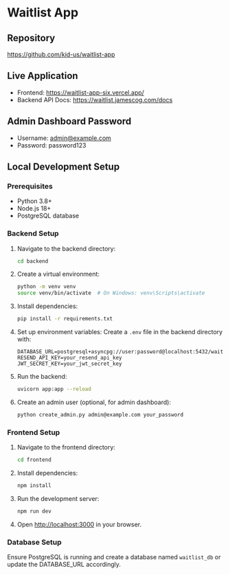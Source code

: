 # Waitlist App

## Repository
https://github.com/kid-us/waitlist-app

## Live Application
- Frontend: https://waitlist-app-six.vercel.app/
- Backend API Docs: https://waitlist.jamescog.com/docs

## Admin Dashboard Password
- Username: admin@example.com
- Password: password123

## Local Development Setup

### Prerequisites
- Python 3.8+
- Node.js 18+
- PostgreSQL database

### Backend Setup
1. Navigate to the backend directory:
   ```bash
   cd backend
   ```

2. Create a virtual environment:
   ```bash
   python -m venv venv
   source venv/bin/activate  # On Windows: venv\Scripts\activate
   ```

3. Install dependencies:
   ```bash
   pip install -r requirements.txt
   ```

4. Set up environment variables:
   Create a `.env` file in the backend directory with:
   ```
   DATABASE_URL=postgresql+asyncpg://user:password@localhost:5432/waitlist_db
   RESEND_API_KEY=your_resend_api_key
   JWT_SECRET_KEY=your_jwt_secret_key
   ```

5. Run the backend:
   ```bash
   uvicorn app:app --reload
   ```

6. Create an admin user (optional, for admin dashboard):
   ```bash
   python create_admin.py admin@example.com your_password
   ```

### Frontend Setup
1. Navigate to the frontend directory:
   ```bash
   cd frontend
   ```

2. Install dependencies:
   ```bash
   npm install
   ```

3. Run the development server:
   ```bash
   npm run dev
   ```

4. Open [http://localhost:3000](http://localhost:3000) in your browser.

### Database Setup
Ensure PostgreSQL is running and create a database named `waitlist_db` or update the DATABASE_URL accordingly.